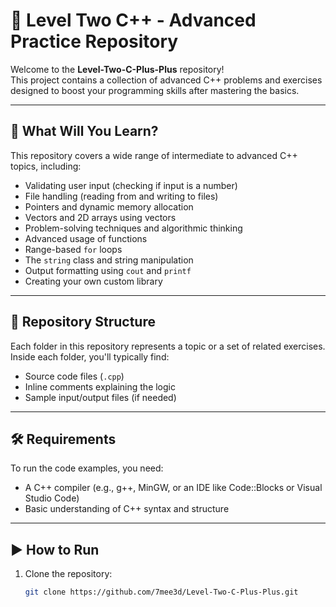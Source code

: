 # 🚀 Level Two C++ - Advanced Practice Repository

Welcome to the **Level-Two-C-Plus-Plus** repository!  
This project contains a collection of advanced C++ problems and exercises designed to boost your programming skills after mastering the basics.

---

## 🧠 What Will You Learn?

This repository covers a wide range of intermediate to advanced C++ topics, including:

- Validating user input (checking if input is a number)
- File handling (reading from and writing to files)
- Pointers and dynamic memory allocation
- Vectors and 2D arrays using vectors
- Problem-solving techniques and algorithmic thinking
- Advanced usage of functions
- Range-based `for` loops
- The `string` class and string manipulation
- Output formatting using `cout` and `printf`
- Creating your own custom library

---

## 📁 Repository Structure

Each folder in this repository represents a topic or a set of related exercises. Inside each folder, you'll typically find:

- Source code files (`.cpp`)
- Inline comments explaining the logic
- Sample input/output files (if needed)

---

## 🛠 Requirements

To run the code examples, you need:

- A C++ compiler (e.g., g++, MinGW, or an IDE like Code::Blocks or Visual Studio Code)
- Basic understanding of C++ syntax and structure

---

## ▶️ How to Run

1. Clone the repository:
   ```bash
   git clone https://github.com/7mee3d/Level-Two-C-Plus-Plus.git
